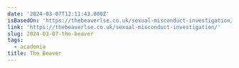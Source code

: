 ```yaml
---
date: '2024-03-07T12:11:43.000Z'
isBasedOn: 'https://thebeaverlse.co.uk/sexual-misconduct-investigation/'
link: 'https://thebeaverlse.co.uk/sexual-misconduct-investigation/'
slug: 2024-03-07-the-beaver
tags:
  - academia
title: The Beaver
---
```


